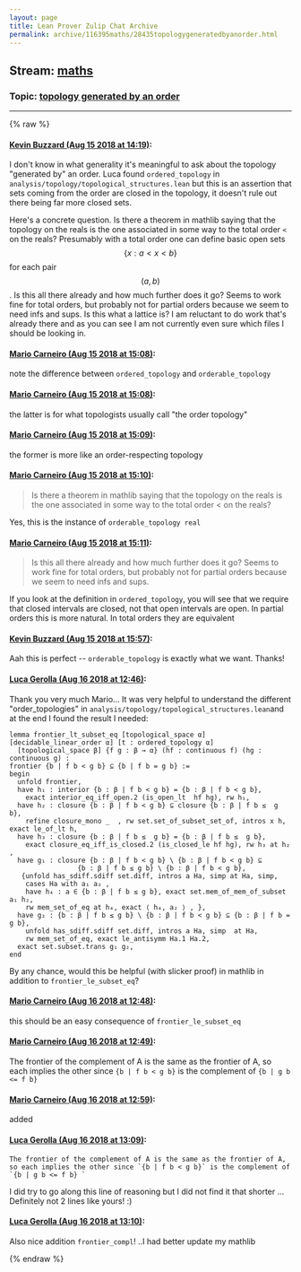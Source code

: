 ```yaml
---
layout: page
title: Lean Prover Zulip Chat Archive 
permalink: archive/116395maths/28435topologygeneratedbyanorder.html
---
```


## Stream: [maths](index.html)
### Topic: [topology generated by an order](28435topologygeneratedbyanorder.html)

---


{% raw %}
#### [ Kevin Buzzard (Aug 15 2018 at 14:19)](https://leanprover.zulipchat.com/#narrow/stream/116395-maths/topic/topology%20generated%20by%20an%20order/near/132171480):
I don't know in what generality it's meaningful to ask about the topology "generated by" an order. Luca found `ordered_topology` in `analysis/topology/topological_structures.lean` but this is an assertion that sets coming from the order are closed in the topology, it doesn't rule out there being far more closed sets. 

Here's a concrete question. Is there a theorem in mathlib saying that the topology on the reals is the one associated in some way to the total order `<` on the reals? Presumably with a total order one can define basic open sets $$\{x : a<x<b\}$$ for each pair $$(a,b)$$. Is this all there already and how much further does it go? Seems to work fine for total orders, but probably not for partial orders because we seem to need infs and sups. Is this what a lattice is? I am reluctant to do work that's already there and as you can see I am not currently even sure which files I should be looking in.

#### [ Mario Carneiro (Aug 15 2018 at 15:08)](https://leanprover.zulipchat.com/#narrow/stream/116395-maths/topic/topology%20generated%20by%20an%20order/near/132173596):
note the difference between `ordered_topology` and `orderable_topology`

#### [ Mario Carneiro (Aug 15 2018 at 15:08)](https://leanprover.zulipchat.com/#narrow/stream/116395-maths/topic/topology%20generated%20by%20an%20order/near/132173603):
the latter is for what topologists usually call "the order topology"

#### [ Mario Carneiro (Aug 15 2018 at 15:09)](https://leanprover.zulipchat.com/#narrow/stream/116395-maths/topic/topology%20generated%20by%20an%20order/near/132173635):
the former is more like an order-respecting topology

#### [ Mario Carneiro (Aug 15 2018 at 15:10)](https://leanprover.zulipchat.com/#narrow/stream/116395-maths/topic/topology%20generated%20by%20an%20order/near/132173703):
> Is there a theorem in mathlib saying that the topology on the reals is the one associated in some way to the total order < on the reals?

Yes, this is the instance of `orderable_topology real`

#### [ Mario Carneiro (Aug 15 2018 at 15:11)](https://leanprover.zulipchat.com/#narrow/stream/116395-maths/topic/topology%20generated%20by%20an%20order/near/132173758):
> Is this all there already and how much further does it go? Seems to work fine for total orders, but probably not for partial orders because we seem to need infs and sups. 

If you look at the definition in `ordered_topology`, you will see that we require that closed intervals are closed, not that open intervals are open. In partial orders this is more natural. In total orders they are equivalent

#### [ Kevin Buzzard (Aug 15 2018 at 15:57)](https://leanprover.zulipchat.com/#narrow/stream/116395-maths/topic/topology%20generated%20by%20an%20order/near/132175935):
Aah this is perfect -- `orderable_topology` is exactly what we want. Thanks!

#### [ Luca Gerolla (Aug 16 2018 at 12:46)](https://leanprover.zulipchat.com/#narrow/stream/116395-maths/topic/topology%20generated%20by%20an%20order/near/132231564):
Thank you very much Mario... It was very helpful to understand the different "order_topologies" in `analysis/topology/topological_structures.lean`and at the end I found the result I needed: 
```lean
lemma frontier_lt_subset_eq [topological_space α] [decidable_linear_order α] [t : ordered_topology α]
  [topological_space β] {f g : β → α} (hf : continuous f) (hg : continuous g) : 
frontier {b | f b < g b} ⊆ {b | f b = g b} :=
begin 
  unfold frontier, 
  have h₁ : interior {b : β | f b < g b} = {b : β | f b < g b}, 
    exact interior_eq_iff_open.2 (is_open_lt  hf hg), rw h₁, 
  have h₂ : closure {b : β | f b < g b} ⊆ closure {b : β | f b ≤  g b}, 
    refine closure_mono _  , rw set.set_of_subset_set_of, intros x h, exact le_of_lt h, 
  have h₃ : closure {b : β | f b ≤  g b} = {b : β | f b ≤  g b}, 
    exact closure_eq_iff_is_closed.2 (is_closed_le hf hg), rw h₃ at h₂ , 
  have g₁ : closure {b : β | f b < g b} \ {b : β | f b < g b} ⊆ 
                 {b : β | f b ≤ g b} \ {b : β | f b < g b}, 
   {unfold has_sdiff.sdiff set.diff, intros a Ha, simp at Ha, simp, 
    cases Ha with a₁ a₂ , 
    have h₄ : a ∈ {b : β | f b ≤ g b}, exact set.mem_of_mem_of_subset a₁ h₂, 
    rw mem_set_of_eq at h₄, exact ⟨ h₄, a₂ ⟩ , }, 
  have g₂ : {b : β | f b ≤ g b} \ {b : β | f b < g b} ⊆ {b : β | f b = g b}, 
    unfold has_sdiff.sdiff set.diff, intros a Ha, simp  at Ha, 
    rw mem_set_of_eq, exact le_antisymm Ha.1 Ha.2, 
  exact set.subset.trans g₁ g₂,  
end
```
By any chance, would this be helpful (with slicker proof) in mathlib in addition to `frontier_le_subset_eq`?

#### [ Mario Carneiro (Aug 16 2018 at 12:48)](https://leanprover.zulipchat.com/#narrow/stream/116395-maths/topic/topology%20generated%20by%20an%20order/near/132231657):
this should be an easy consequence of `frontier_le_subset_eq`

#### [ Mario Carneiro (Aug 16 2018 at 12:49)](https://leanprover.zulipchat.com/#narrow/stream/116395-maths/topic/topology%20generated%20by%20an%20order/near/132231681):
The frontier of the complement of A is the same as the frontier of A, so each implies the other since `{b | f b < g b}` is the complement of `{b | g b <= f b} `

#### [ Mario Carneiro (Aug 16 2018 at 12:59)](https://leanprover.zulipchat.com/#narrow/stream/116395-maths/topic/topology%20generated%20by%20an%20order/near/132232056):
added

#### [ Luca Gerolla (Aug 16 2018 at 13:09)](https://leanprover.zulipchat.com/#narrow/stream/116395-maths/topic/topology%20generated%20by%20an%20order/near/132232441):

```quote
The frontier of the complement of A is the same as the frontier of A, so each implies the other since `{b | f b < g b}` is the complement of `{b | g b <= f b} `
```
I did try to go along this line of reasoning but  I did not find it that shorter ... Definitely not 2 lines like yours! :)

#### [ Luca Gerolla (Aug 16 2018 at 13:10)](https://leanprover.zulipchat.com/#narrow/stream/116395-maths/topic/topology%20generated%20by%20an%20order/near/132232506):
Also nice addition  `frontier_compl`! ..I had better update my mathlib


{% endraw %}
